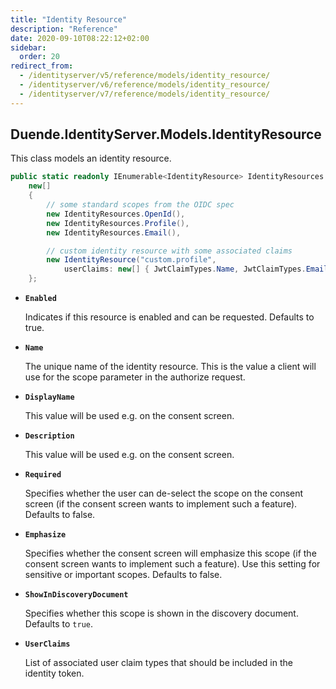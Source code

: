 ```yaml
---
title: "Identity Resource"
description: "Reference"
date: 2020-09-10T08:22:12+02:00
sidebar:
  order: 20
redirect_from:
  - /identityserver/v5/reference/models/identity_resource/
  - /identityserver/v6/reference/models/identity_resource/
  - /identityserver/v7/reference/models/identity_resource/
---
```


## Duende.IdentityServer.Models.IdentityResource

This class models an identity resource.

```cs
public static readonly IEnumerable<IdentityResource> IdentityResources =
    new[]
    {
        // some standard scopes from the OIDC spec
        new IdentityResources.OpenId(),
        new IdentityResources.Profile(),
        new IdentityResources.Email(),

        // custom identity resource with some associated claims
        new IdentityResource("custom.profile", 
            userClaims: new[] { JwtClaimTypes.Name, JwtClaimTypes.Email, "location", JwtClaimTypes.Address })
    };
```

* **`Enabled`**

  Indicates if this resource is enabled and can be requested. Defaults to true.

* **`Name`**

  The unique name of the identity resource. This is the value a client will use for the scope parameter in the authorize
  request.

* **`DisplayName`**

  This value will be used e.g. on the consent screen.

* **`Description`**

  This value will be used e.g. on the consent screen.

* **`Required`**

  Specifies whether the user can de-select the scope on the consent screen (if the consent screen wants to implement
  such a feature).
  Defaults to false.

* **`Emphasize`**

  Specifies whether the consent screen will emphasize this scope (if the consent screen wants to implement such a
  feature). Use this setting for sensitive or important scopes. Defaults to false.

* **`ShowInDiscoveryDocument`**

  Specifies whether this scope is shown in the discovery document. Defaults to `true`.

* **`UserClaims`**

  List of associated user claim types that should be included in the identity token.
